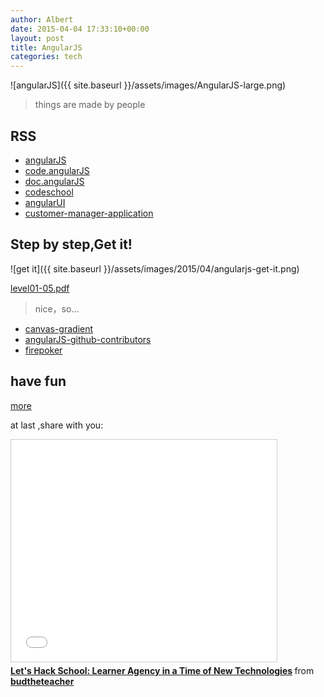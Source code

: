 ```yaml
---
author: Albert
date: 2015-04-04 17:33:10+00:00
layout: post
title: AngularJS
categories: tech
---
```


![angularJS]({{ site.baseurl }}/assets/images/AngularJS-large.png)

> things are made by people

RSS
---

* [angularJS](http://www.angularjs.org/)
* [code.angularJS](https://code.angularjs.org/)
* [doc.angularJS](https://docs.angularjs.org/) 
* [codeschool](http://campus.codeschool.com/courses/shaping-up-with-angular-js/intro)
* [angularUI](http://angular-ui.github.io/)
* [customer-manager-application](http://weblogs.asp.net/dwahlin/learning-angularjs-by-example-the-customer-manager-application)

Step by step,Get it!
--------------------
![get it]({{ site.baseurl }}/assets/images/2015/04/angularjs-get-it.png)

[level01-05.pdf](http://7xidkg.com1.z0.glb.clouddn.com/level01-05.pdf)

> nice，so...

* [canvas-gradient](http://victorblog.com/html5-canvas-gradient-creator/)
* [angularJS-github-contributors](https://github.com/daha/angularJS-github-contributors)
* [firepoker](http://firepoker.io/)

have fun
--------
[more](https://builtwith.angularjs.org/)

at last ,share with you:

<iframe src="//www.slideshare.net/slideshow/embed_code/46583959" width="425" height="355" frameborder="0" marginwidth="0" marginheight="0" scrolling="no" style="border:1px solid #CCC; border-width:1px; margin-bottom:5px; max-width: 100%;" allowfullscreen> </iframe> <div style="margin-bottom:5px"> <strong> <a href="//www.slideshare.net/budtheteacher/lets-hack-school-learner-agency-in-a-time-of-new-technologies" title="Let&#x27;s Hack School: Learner Agency in a Time of New Technologies" target="_blank">Let&#x27;s Hack School: Learner Agency in a Time of New Technologies</a> </strong> from <strong><a href="//www.slideshare.net/budtheteacher" target="_blank">budtheteacher</a></strong> </div>
